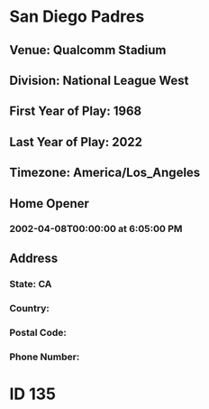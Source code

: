 # San Diego Padres
## Venue: Qualcomm Stadium
## Division: National League West
## First Year of Play: 1968
## Last Year of Play: 2022
## Timezone: America/Los_Angeles
## Home Opener
### 2002-04-08T00:00:00 at 6:05:00 PM
## Address
### 
### State: CA
### Country: 
### Postal Code: 
### Phone Number: 
# ID 135